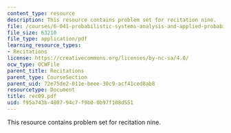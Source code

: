 ```yaml
---
content_type: resource
description: This resource contains problem set for recitation nine.
file: /courses/6-041-probabilistic-systems-analysis-and-applied-probability-spring-2006/f95a743b480794c7f9b00b97f108d551_rec09.pdf
file_size: 63210
file_type: application/pdf
learning_resource_types:
- Recitations
license: https://creativecommons.org/licenses/by-nc-sa/4.0/
ocw_type: OCWFile
parent_title: Recitations
parent_type: CourseSection
parent_uid: 72e75de2-011e-beee-30c9-acf41ced8ab8
resourcetype: Document
title: rec09.pdf
uid: f95a743b-4807-94c7-f9b0-0b97f108d551
---
```

This resource contains problem set for recitation nine.